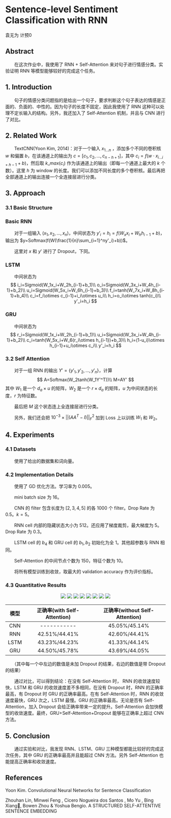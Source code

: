 # Sentence-level Sentiment Classification with RNN 

袁无为 计预0

## Abstract

　　在这次作业中，我使用了 RNN + Self-Attention 来对句子进行情感分类。实验证明 RNN 等模型能够较好的完成这个任务。

## 1. Introduction

　　句子的情感分类问题指的是给出一个句子，要求判断这个句子表达的情感是正面的、负面的、中性的。因为句子的长度不固定，因此我使用了 RNN 这种可以处理不定长输入的结构。另外，我还加入了 Self-Attention 机制，并且与 CNN 进行了对比。 

## 2. Related Work

　　TextCNN(Yoon Kim, 2014)：对于一个输入 $x_{1\ldots n}$ ，添加多个不同的卷积核 $w$ 和偏置 $b$，在该通道上的输出为 $c=[c_1,c_2,\ldots,c_{n-h+1}]$，其中 $c_i=f(w\cdot x_{i\ldots i+h-1}+b)$，然后取 $k\_max(c_i)$ 作为该通道上的输出（即每一个通道上最大的 $k$ 个数）。这里 $h$ 为 window 的长度。我们可以添加不同长度的多个卷积核。最后再把全部通道上的输出连接一个全连接层进行分类。

## 3. Approach

### 3.1 Basic Structure

### Basic RNN

　　对于一组输入 $(x_1,x_2,\ldots,x_n)$，中间状态为 $y'_i=h_i=f(W_xx_i+W_hh_{i-1}+b)$，输出为 $y=Softmax(f(W(\frac{1}{n}\sum_{i=1}^ny'_i)+b))$。

　　这里对 $x$ 和 $y'$ 进行了 Dropout，下同。

### LSTM

　　中间状态为
$$
i_i=Sigmoid(W_1x_i+W_2h_{i-1}+b_1)\\
o_i=Sigmoid(W_3x_i+W_4h_{i-1}+b_2)\\
u_i=Sigmoid(W_5x_i+W_6h_{i-1}+b_3)\\
f_i=tanh(W_7x_i+W_8h_{i-1}+b_4)\\
c_i=f_i\otimes c_{i-1}+i_i\otimes u_i\\
h_i=o_i\otimes tanh(c_i)\\
y'_i=h_i
$$

### GRU

　　中间状态为
$$
r_i=Sigmoid(W_1x_i+W_2h_{i-1}+b_1)\\
u_i=Sigmoid(W_3x_i+W_4h_{i-1}+b_2)\\
c_i=tanh(W_5x_i+W_6(r_i\otimes h_{i-1})+b_3)\\
h_i=(1-u_i)\otimes h_{i-1}+u_i\otimes c_i\\
y'_i=h_i
$$

### 3.2 Self Attention

　　对于一组 RNN 的输出 $Y'=\{y'_1,y'_2,\ldots,y'_n\}$，计算
$$
A=Softmax(W_2tanh(W_1Y'^T))\\
M=AY'
$$
其中 $W_1$ 是一个 $d_a\times u$ 的矩阵，$W_2$ 是一个 $r\times d_a$ 的矩阵，$u$ 为中间状态的长度，$r$ 为特征数。

　　最后把 $M$ 这个状态连上全连接层进行分类。

　　另外，我们还会把 ${10}^{-3}\times\lvert\lvert(AA^T-I)\rvert\rvert_F^2$ 加到 Loss 上以训练 $W_1$ 和 $W_2$。

## 4. Experiments

### 4.1 Datasets

　　使用了给出的数据集和词向量。

### 4.2 Implementation Details

　　使用了 GD 优化方法。学习率为 $0.005$。

　　mini batch size 为 16。

　　CNN 的 filter 包含长度为 $[2,3,4,5]$ 的各 $1000$ 个 filter。Drop Rate 为 $0.5$。$k=5$。

　　RNN cell 内部的隐藏状态大小为 512。还应用了梯度裁剪，最大梯度为 $5$。Drop Rate 为 $0.3$。

　　LSTM cell 的 $b_4$ 和 GRU cell 的 $b_1,b_2$ 初始化为全 $1$。其他超参数与 RNN 相同。

　　Self-Attention 的中间节点个数为 $150$，特征个数为 $10$。

　　将所有模型训练到收敛，取最大的 validation accuracy 作为评价指标。

### 4.3 Quantitative Results

<center>
<img src="codes\CNN.png">
<img src="codes\without_attention.png">
<img src="codes\with_attention.png">
<img src="codes\without_attention_droprate=0_5.png">
<img src="codes\with_attention_droprate=0_5.png">
<img src="codes\RNN.png">
<img src="codes\LSTM.png">
<img src="codes\GRU.png">
</center>

| 模型 | 正确率(with Self-Attention) | 正确率(without Self-Attention) |
| :--: | :-------------------------: | :----------------------------: |
| CNN  |         -----------         |       $45.05\%/45.14\%$        |
| RNN  |      $42.51\%/44.41\%$      |       $42.60\%/44.41\%$        |
| LSTM |      $43.23\%/44.23\%$      |       $41.33\%/44.14\%$        |
| GRU  |      $44.50\%/45.78\%$      |       $43.69\%/44.05\%$        |

　　（其中每一个中左边的数值是未加 Dropout 的结果，右边的数值是带 Dropout 的结果）

　　通过对比，可以得到结论：在没有 Self-Attention 时， RNN 的收敛速度较快，LSTM 和 GRU 的收敛速度差不多相同，在没有 Dropout 时，RNN 的正确率最高，有 Dropout 时 GRU 的正确率最高。在有 Self-Attention 时，RNN 的收敛速度最快，GRU 次之，LSTM 最慢。GRU 的正确率最高。无论是否有 Self-Attention，加入 Dropout 会给正确率带来一定的提升。Self-Attention 会加快模型的收敛速度。最终，GRU+Self-Attention+Dropout 能够在正确率上超过 CNN 方法。

## 5. Conclusion

　　通过实验和对比，我发现 RNN、LSTM、GRU 三种模型都能比较好的完成这次任务，其中 GRU 的正确率最高并且能超过 CNN 方法。另外 Self-Attention 也能提高正确率和收敛速度。

## References

 Yoon Kim.  Convolutional Neural Networks for Sentence Classification 

 Zhouhan Lin, Minwei Feng , Cicero Nogueira dos Santos , Mo Yu , Bing Xiang, Bowen Zhou & Yoshua Bengio.  A STRUCTURED SELF-ATTENTIVE SENTENCE EMBEDDING  

